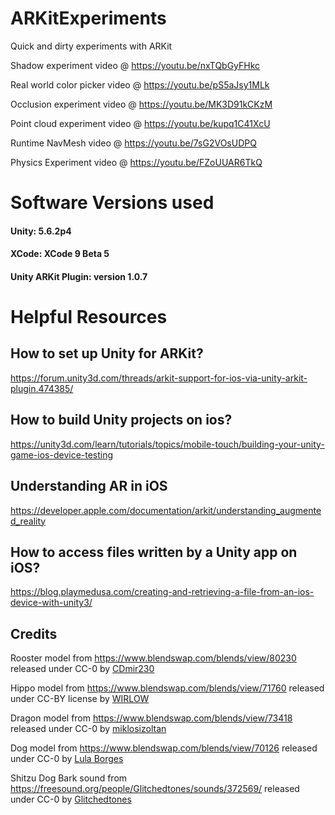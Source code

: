 # ARKitExperiments
Quick and dirty experiments with ARKit

Shadow experiment video @ https://youtu.be/nxTQbGyFHkc

Real world color picker video @ https://youtu.be/pS5aJsy1MLk

Occlusion experiment video @ https://youtu.be/MK3D91kCKzM 

Point cloud experiment video @ https://youtu.be/kupq1C41XcU

Runtime NavMesh video @ https://youtu.be/7sG2VOsUDPQ

Physics Experiment video @ https://youtu.be/FZoUUAR6TkQ

# Software Versions used
#### Unity: 5.6.2p4
#### XCode: XCode 9 Beta 5
#### Unity ARKit Plugin: version 1.0.7

# Helpful Resources
## How to set up Unity for ARKit?
https://forum.unity3d.com/threads/arkit-support-for-ios-via-unity-arkit-plugin.474385/

## How to build Unity projects on ios?
https://unity3d.com/learn/tutorials/topics/mobile-touch/building-your-unity-game-ios-device-testing

## Understanding AR in iOS
https://developer.apple.com/documentation/arkit/understanding_augmented_reality

## How to access files written by a Unity app on iOS?
https://blog.playmedusa.com/creating-and-retrieving-a-file-from-an-ios-device-with-unity3/

## Credits
Rooster model from https://www.blendswap.com/blends/view/80230 released under CC-0 by [CDmir230](https://www.blendswap.com/user/CDmir230)

Hippo model from https://www.blendswap.com/blends/view/71760 released under CC-BY license by [WIRLOW](https://www.blendswap.com/user/WIRLOW)

Dragon model from https://www.blendswap.com/blends/view/73418 released under CC-0 by [miklosizoltan](https://www.blendswap.com/user/miklosizoltan)

Dog model from https://www.blendswap.com/blends/view/70126 released under CC-0 by [Lula Borges](https://www.blendswap.com/user/Lula+Borges)

Shitzu Dog Bark sound from https://freesound.org/people/Glitchedtones/sounds/372569/ released under CC-0 by [Glitchedtones](https://freesound.org/people/Glitchedtones/)
